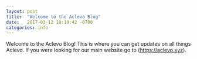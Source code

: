 ```yaml
---
layout: post
title:  "Welcome to the Aclevo Blog"
date:   2017-03-12 18:10:42 -0700
categories: info
---
```


Welcome to the Aclevo Blog! This is where you can get updates on all things Aclevo. If you were looking for our main website go to (https://aclevo.xyz).